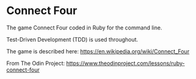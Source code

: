 # Connect Four

The game Connect Four coded in Ruby for the command line. 

Test-Driven Development (TDD) is used throughout.

The game is described here: https://en.wikipedia.org/wiki/Connect_Four

From The Odin Project: https://www.theodinproject.com/lessons/ruby-connect-four